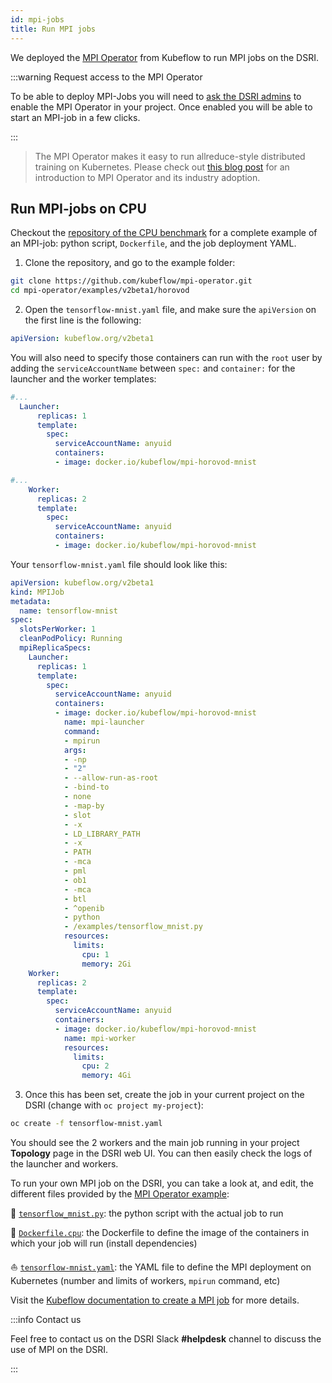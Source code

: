 ```yaml
---
id: mpi-jobs
title: Run MPI jobs
---
```


We deployed the [MPI Operator](https://github.com/kubeflow/mpi-operator) from Kubeflow to run MPI jobs on the DSRI.

:::warning Request access to the MPI Operator

To be able to deploy MPI-Jobs you will need to [ask the DSRI admins](https://dsri.maastrichtuniversity.nl/help) to enable the MPI Operator in your project. Once enabled you will be able to start an MPI-job in a few clicks.

:::

> The MPI Operator makes it easy to run allreduce-style distributed training on Kubernetes. Please check out [this blog post](https://medium.com/kubeflow/introduction-to-kubeflow-mpi-operator-and-industry-adoption-296d5f2e6edc) for an introduction to MPI Operator and its industry adoption.

## Run MPI-jobs on CPU

Checkout the [repository of the CPU benchmark](https://github.com/kubeflow/mpi-operator/tree/master/examples/v2beta1/horovod) for a complete example of an MPI-job: python script, `Dockerfile`, and the job deployment YAML.

1. Clone the repository, and go to the example folder:

```bash
git clone https://github.com/kubeflow/mpi-operator.git
cd mpi-operator/examples/v2beta1/horovod
```

2. Open the `tensorflow-mnist.yaml` file, and make sure the `apiVersion` on the first line is the following:

```yaml
apiVersion: kubeflow.org/v2beta1
```

You will also need to specify those containers can run with the `root` user by adding the `serviceAccountName` between `spec:` and `container:` for the launcher and the worker templates:

```yaml
#...
  Launcher:
      replicas: 1
      template:
        spec:
          serviceAccountName: anyuid
          containers:
          - image: docker.io/kubeflow/mpi-horovod-mnist

#...
    Worker:
      replicas: 2
      template:
        spec:
          serviceAccountName: anyuid
          containers:
          - image: docker.io/kubeflow/mpi-horovod-mnist
```

Your `tensorflow-mnist.yaml` file should look like this: 

```yaml
apiVersion: kubeflow.org/v2beta1
kind: MPIJob
metadata:
  name: tensorflow-mnist
spec:
  slotsPerWorker: 1
  cleanPodPolicy: Running
  mpiReplicaSpecs:
    Launcher:
      replicas: 1
      template:
        spec:
          serviceAccountName: anyuid
          containers:
          - image: docker.io/kubeflow/mpi-horovod-mnist
            name: mpi-launcher
            command:
            - mpirun
            args:
            - -np
            - "2"
            - --allow-run-as-root
            - -bind-to
            - none
            - -map-by
            - slot
            - -x
            - LD_LIBRARY_PATH
            - -x
            - PATH
            - -mca
            - pml
            - ob1
            - -mca
            - btl
            - ^openib
            - python
            - /examples/tensorflow_mnist.py
            resources:
              limits:
                cpu: 1
                memory: 2Gi
    Worker:
      replicas: 2
      template:
        spec:
          serviceAccountName: anyuid
          containers:
          - image: docker.io/kubeflow/mpi-horovod-mnist
            name: mpi-worker
            resources:
              limits:
                cpu: 2
                memory: 4Gi

```

3. Once this has been set, create the job in your current project on the DSRI (change with `oc project my-project`):

```bash
oc create -f tensorflow-mnist.yaml
```

You should see the 2 workers and the main job running in your project **Topology** page in the DSRI web UI. You can then easily check the logs of the launcher and workers.

To run your own MPI job on the DSRI, you can take a look at, and edit, the different files provided by the [MPI Operator example](https://github.com/kubeflow/mpi-operator/tree/master/examples/horovod):

🐍 [`tensorflow_mnist.py`](https://github.com/kubeflow/mpi-operator/blob/master/examples/horovod/tensorflow_mnist.py): the python script with the actual job to run

🐳 [`Dockerfile.cpu`](https://github.com/kubeflow/mpi-operator/blob/master/examples/horovod/Dockerfile.cpu): the Dockerfile to define the image of the containers in which your job will run (install dependencies)

⛵️ [`tensorflow-mnist.yaml`](https://github.com/kubeflow/mpi-operator/blob/master/examples/horovod/tensorflow-mnist.yaml): the YAML file to define the MPI deployment on Kubernetes (number and limits of workers, `mpirun` command, etc)

Visit the [Kubeflow documentation to create a MPI job](https://www.kubeflow.org/docs/components/training/mpi/#creating-an-mpi-job) for more details.

:::info Contact us

Feel free to contact us on  the DSRI Slack **#helpdesk** channel to discuss the use of MPI on the DSRI.

:::


